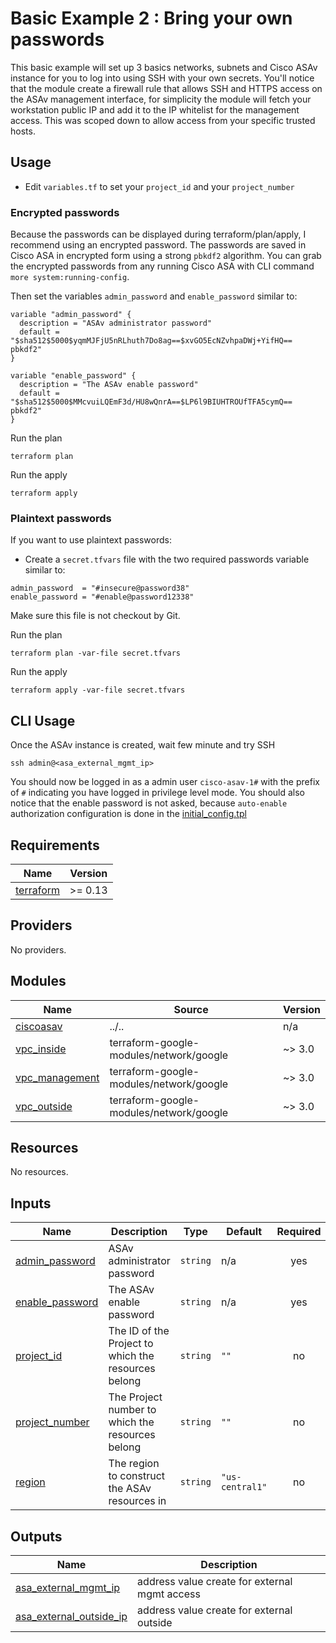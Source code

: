 # Basic Example 2 : Bring your own passwords

This basic example will set up 3 basics networks, subnets and Cisco ASAv instance for you to log into using SSH with your own secrets. You'll notice that the module create a firewall rule that allows SSH and HTTPS access on the ASAv management interface, for simplicity the module will fetch your workstation public IP and add it to the IP whitelist for the management access. This was scoped down to allow access from your specific trusted hosts.

## Usage

- Edit `variables.tf` to set your `project_id` and your `project_number`

### Encrypted passwords

Because the passwords can be displayed during terraform/plan/apply, I recommend using an encrypted password.
The passwords are saved in Cisco ASA in encrypted form using a strong `pbkdf2` algorithm.
You can grab the encrypted passwords from any running Cisco ASA with CLI command `more system:running-config`.

Then set the variables `admin_password` and `enable_password` similar to:

```
variable "admin_password" {
  description = "ASAv administrator password"
  default = "$sha512$5000$yqmMJFjU5nRLhuth7Do8ag==$xvGO5EcNZvhpaDWj+YifHQ== pbkdf2"
}

variable "enable_password" {
  description = "The ASAv enable password"
  default = "$sha512$5000$MMcvuiLQEmF3d/HU8wQnrA==$LP6l9BIUHTROUfTFA5cymQ== pbkdf2"
}

```
Run the plan

```
terraform plan
```

Run the apply

```
terraform apply
```

### Plaintext passwords

If you want to use plaintext passwords:
- Create a `secret.tfvars` file with the two required passwords variable similar to:

```
admin_password  = "#insecure@password38"
enable_password = "#enable@password12338"
```
Make sure this file is not checkout by Git.

Run the plan

```
terraform plan -var-file secret.tfvars
```

Run the apply

```
terraform apply -var-file secret.tfvars
```

## CLI Usage

Once the ASAv instance is created, wait few minute and try SSH

```
ssh admin@<asa_external_mgmt_ip>
```

You should now be logged in as a admin user `cisco-asav-1#` with the prefix of `#` indicating you have logged in privilege level mode. You should also notice that the enable password is not asked, because `auto-enable` authorization configuration is done in the [initial_config.tpl](https://github.com/gehoumi/terraform-google-ciscoasav-vm/tree/main/template)

<!-- BEGINNING OF PRE-COMMIT-TERRAFORM DOCS HOOK -->
## Requirements

| Name | Version |
|------|---------|
| <a name="requirement_terraform"></a> [terraform](#requirement\_terraform) | >= 0.13 |

## Providers

No providers.

## Modules

| Name | Source | Version |
|------|--------|---------|
| <a name="module_ciscoasav"></a> [ciscoasav](#module\_ciscoasav) | ../.. | n/a |
| <a name="module_vpc_inside"></a> [vpc\_inside](#module\_vpc\_inside) | terraform-google-modules/network/google | ~> 3.0 |
| <a name="module_vpc_management"></a> [vpc\_management](#module\_vpc\_management) | terraform-google-modules/network/google | ~> 3.0 |
| <a name="module_vpc_outside"></a> [vpc\_outside](#module\_vpc\_outside) | terraform-google-modules/network/google | ~> 3.0 |

## Resources

No resources.

## Inputs

| Name | Description | Type | Default | Required |
|------|-------------|------|---------|:--------:|
| <a name="input_admin_password"></a> [admin\_password](#input\_admin\_password) | ASAv administrator password | `string` | n/a | yes |
| <a name="input_enable_password"></a> [enable\_password](#input\_enable\_password) | The ASAv enable password | `string` | n/a | yes |
| <a name="input_project_id"></a> [project\_id](#input\_project\_id) | The ID of the Project to which the resources belong | `string` | `""` | no |
| <a name="input_project_number"></a> [project\_number](#input\_project\_number) | The Project number to which the resources belong | `string` | `""` | no |
| <a name="input_region"></a> [region](#input\_region) | The region to construct the ASAv resources in | `string` | `"us-central1"` | no |

## Outputs

| Name | Description |
|------|-------------|
| <a name="output_asa_external_mgmt_ip"></a> [asa\_external\_mgmt\_ip](#output\_asa\_external\_mgmt\_ip) | address value create for external mgmt access |
| <a name="output_asa_external_outside_ip"></a> [asa\_external\_outside\_ip](#output\_asa\_external\_outside\_ip) | address value create for external outside |
<!-- END OF PRE-COMMIT-TERRAFORM DOCS HOOK -->

